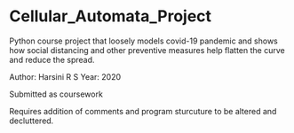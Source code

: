 # Cellular_Automata_Project
Python course project that loosely models covid-19 pandemic and shows how social distancing and other preventive measures help flatten the curve and reduce the spread.

Author: Harsini R S
Year: 2020

Submitted as coursework

Requires addition of comments and program sturcuture to be altered and decluttered. 
